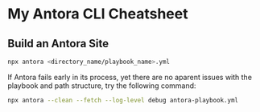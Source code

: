 # My Antora CLI Cheatsheet

## Build an Antora Site

```bash
npx antora <directory_name/playbook_name>.yml
```

If Antora fails early in its process, yet there are no aparent issues with the playbook and path structure, try the following command:
    
```bash
npx antora --clean --fetch --log-level debug antora-playbook.yml
```